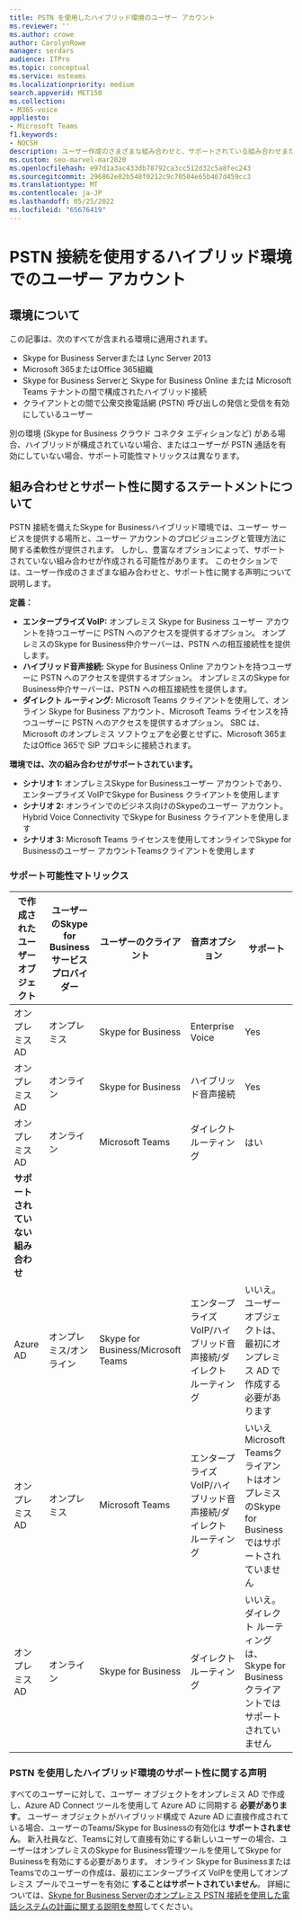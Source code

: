 ```yaml
---
title: PSTN を使用したハイブリッド環境のユーザー アカウント
ms.reviewer: ''
ms.author: crowe
author: CarolynRowe
manager: serdars
audience: ITPro
ms.topic: conceptual
ms.service: msteams
ms.localizationpriority: medium
search.appverid: MET150
ms.collection:
- M365-voice
appliesto:
- Microsoft Teams
f1.keywords:
- NOCSH
description: ユーザー作成のさまざまな組み合わせと、サポートされている組み合わせまたはサポートされていない組み合わせについて説明します。
ms.custom: seo-marvel-mar2020
ms.openlocfilehash: e97d1a3ac433db78792ca3cc512d32c5a8fec243
ms.sourcegitcommit: 296862e02b548f0212c9c70504e65b467d459cc3
ms.translationtype: MT
ms.contentlocale: ja-JP
ms.lasthandoff: 05/25/2022
ms.locfileid: "65676419"
---
```

# <a name="user-accounts-in-a-hybrid-environment-with-pstn-connectivity"></a>PSTN 接続を使用するハイブリッド環境でのユーザー アカウント

## <a name="about-the-environment"></a>環境について

この記事は、次のすべてが含まれる環境に適用されます。

- Skype for Business Serverまたは Lync Server 2013
- Microsoft 365またはOffice 365組織
- Skype for Business Serverと Skype for Business Online または Microsoft Teams テナントの間で構成されたハイブリッド接続
- クライアントとの間で公衆交換電話網 (PSTN) 呼び出しの発信と受信を有効にしているユーザー


別の環境 (Skype for Business クラウド コネクタ エディションなど) がある場合、ハイブリッドが構成されていない場合、またはユーザーが PSTN 通話を有効にしていない場合、サポート可能性マトリックスは異なります。

## <a name="about-the-combinations-and-the-supportability-statement"></a>組み合わせとサポート性に関するステートメントについて

PSTN 接続を備えたSkype for Businessハイブリッド環境では、ユーザー サービスを提供する場所と、ユーザー アカウントのプロビジョニングと管理方法に関する柔軟性が提供されます。 しかし、豊富なオプションによって、サポートされていない組み合わせが作成される可能性があります。 このセクションでは、ユーザー作成のさまざまな組み合わせと、サポート性に関する声明について説明します。

**定義：**

- **エンタープライズ VoIP:** オンプレミス Skype for Business ユーザー アカウントを持つユーザーに PSTN へのアクセスを提供するオプション。 オンプレミスのSkype for Business仲介サーバーは、PSTN への相互接続性を提供します。
- **ハイブリッド音声接続:** Skype for Business Online アカウントを持つユーザーに PSTN へのアクセスを提供するオプション。 オンプレミスのSkype for Business仲介サーバーは、PSTN への相互接続性を提供します。
- **ダイレクト ルーティング:** Microsoft Teams クライアントを使用して、オンライン Skype for Business アカウント、Microsoft Teams ライセンスを持つユーザーに PSTN へのアクセスを提供するオプション。 SBC は、Microsoft のオンプレミス ソフトウェアを必要とせずに、Microsoft 365またはOffice 365で SIP プロキシに接続されます。

**環境では、次の組み合わせがサポートされています。**

- **シナリオ 1:** オンプレミスSkype for Businessユーザー アカウントであり、エンタープライズ VoIPでSkype for Business クライアントを使用します
- **シナリオ 2:** オンラインでのビジネス向けのSkypeのユーザー アカウント。Hybrid Voice Connectivity でSkype for Business クライアントを使用します
- **シナリオ 3:** Microsoft Teams ライセンスを使用してオンラインでSkype for Businessのユーザー アカウントTeamsクライアントを使用します

### <a name="supportability-matrix"></a>サポート可能性マトリックス

|で作成されたユーザー オブジェクト|ユーザーのSkype for Business サービス プロバイダー|ユーザーのクライアント|音声オプション|サポート|
|---|---|---|---|---|
|オンプレミス AD|オンプレミス|Skype for Business|Enterprise Voice|Yes|
|オンプレミス AD|オンライン|Skype for Business|ハイブリッド音声接続|Yes|
|オンプレミス AD|オンライン|Microsoft Teams|ダイレクト ルーティング|はい|
|**サポートされていない組み合わせ**|||||
|Azure AD|オンプレミス/オンライン|Skype for Business/Microsoft Teams|エンタープライズ VoIP/ハイブリッド音声接続/ダイレクト ルーティング|いいえ。ユーザー オブジェクトは、最初にオンプレミス AD で作成する必要があります|
|オンプレミス AD|オンプレミス|Microsoft Teams|エンタープライズ VoIP/ハイブリッド音声接続/ダイレクト ルーティング|いいえMicrosoft TeamsクライアントはオンプレミスのSkype for Businessではサポートされていません|
|オンプレミス AD|オンライン|Skype for Business|ダイレクト ルーティング|いいえ。ダイレクト ルーティングは、Skype for Business クライアントではサポートされていません|

### <a name="supportability-statement-for-the-hybrid-environment-with-pstn"></a>PSTN を使用したハイブリッド環境のサポート性に関する声明

すべてのユーザーに対して、ユーザー オブジェクトをオンプレミス AD で作成し、Azure AD Connect ツールを使用して Azure AD に同期する **必要があります**。 ユーザー オブジェクトがハイブリッド構成で Azure AD に直接作成されている場合、ユーザーのTeams/Skype for Businessの有効化は **サポートされません**。 新入社員など、Teamsに対して直接有効にする新しいユーザーの場合、ユーザーはオンプレミスのSkype for Business管理ツールを使用してSkype for Businessを有効にする必要があります。 オンライン Skype for BusinessまたはTeamsでのユーザーの作成は、最初にエンタープライズ VoIPを使用してオンプレミス プールでユーザーを有効に **することはサポートされていません**。 詳細については、[Skype for Business Serverのオンプレミス PSTN 接続を使用した電話システムの計画に関する説明を参照](/skypeforbusiness/skype-for-business-hybrid-solutions/plan-your-phone-system-cloud-pbx-solution/plan-phone-system-with-on-premises-pstn-connectivity)してください。
